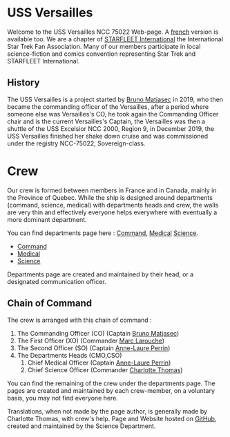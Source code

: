 # USS Versailles
Welcome to the USS Versailles NCC 75022 Web-page. A [french](index-fr.md) version is available too. We are a chapter of [STARFLEET International](https://sfi.org) the International Star Trek Fan Association. Many of our members participate in local science-fiction and comics convention representing Star Trek and STARFLEET International.

## History 
The USS Versailles is a project started by [Bruno Matjasec](en/crew/co.md) in 2019, who then became the commanding officer of the Versailles, after a period where someone else was Versailles's CO, he took again the Commanding Officer chair and is the current Versailles's Captain, the Versailles was then a shuttle of the USS Excelsior NCC 2000, Region 9, in December 2019, the USS Versailles finished her shake down cruise and was commissioned under the registry NCC-75022, Sovereign-class.

# Crew
Our crew is formed between members in France and in Canada, mainly in the Province of Quebec. While the ship is designed around departments (command, science, medical) with departments heads and crew, the walls are very thin and effectively everyone helps everywhere with eventually a more dominant department. 

You can find departments page here : [Command](en/dep/command-dep.md), [Medical](en/dep/medical-dep.md) [Science](en/dep/science-dep.md).
* [Command](en/dep/command-dep.md)
* [Medical](en/dep/medical-dep.md)
* [Science](en/dep/science-dep.md)

Departments page are created and maintained by their head, or a designated communication officer.

## Chain of Command
The crew is arranged with this chain of command :
1. The Commanding Officer (CO) (Captain [Bruno Matjasec](en/crew/co.md))
2. The First Officer (XO) (Commander [Marc Larouche](en/crew/xo.md))
3. The Second Officer (SO) (Captain [Anne-Laure Perrin](en/crew/cmo.md))
4. The Departments Heads (CMO,CSO)
   1. Chief Medical Officer (Captain [Anne-Laure Perrin](en/crew/cmo.md))
   2. Chief Science Officer (Commander [Charlotte Thomas](en/crew/cso.md))

You can find the remaining of the crew under the departments page. The pages are created and maintained by each crew-member, on a voluntary basis, you may not find everyone here.  

Translations, when not made by the page author, is generally made by Charlotte Thomas, with crew's help.
Page and Website hosted on [GitHub](https://github.com/sfi-region9), created and maintained by the Science Department.